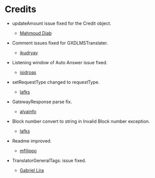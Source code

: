 Credits
=======
  - updateAmount issue fixed for the Credit object.
    * [Mahmoud Diab](https://github.com/mgehaddiab)

  - Comment issues fixed for GXDLMSTranslater.
    * [ikudryav](http://www.gurux.fi/user/1084)

  - Listening window of Auto Answer issue fixed.
    * [isidroas](https://github.com/isidroas)

  - setRequestType changed to requestType.
    * [lafks](https://github.com/lafka)

  - GatewayResponse parse fix.
    * [alyainfo](https://www.gurux.fi/user/155959)

  - Block number convert to string in Invalid Block number exception.
    * [lafks](https://github.com/lafka)

  - Readme improved.
    * [mfilippo](https://github.com/mfilippo)

  - TranslatorGeneralTags: issue fixed.
    * [Gabriel Lira](https://gurux.fi/user/183235)
  
